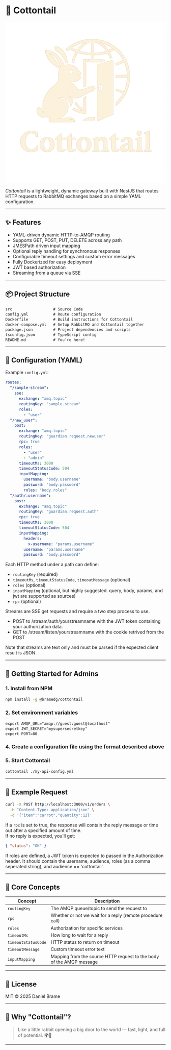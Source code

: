 # 🐇 Cottontail

![image](./logo.png)

*Cottontail* is a lightweight, dynamic gateway built with NestJS that routes HTTP requests to RabbitMQ exchanges based on a simple YAML configuration.

---

## ✨ Features

- YAML-driven dynamic HTTP-to-AMQP routing
- Supports GET, POST, PUT, DELETE across any path
- JMESPath driven input mapping
- Optional reply handling for synchronous responses
- Configurable timeout settings and custom error messages
- Fully Dockerized for easy deployment
- JWT based authorization
- Streaming from a queue via SSE

---

## 📦 Project Structure

```
src                  # Source Code
config.yml           # Route configuration
Dockerfile           # Build instructions for Cottontail
docker-compose.yml   # Setup RabbitMQ and Cottontail together
package.json         # Project dependencies and scripts
tsconfig.json        # TypeScript config
README.md            # You're here!
```

---

## 🧩 Configuration (YAML)

Example `config.yml`:

```yaml
routes:
  "/sample-stream":
    sse:
      exchange: "amq.topic"
      routingKey: "sample.stream"
      roles:
        - "user"
  "/new_user":
    post:
      exchange: "amq.topic"
      routingKey: "guardian.request.newuser"
      rpc: true
      roles:
        - "user"
        - "admin"
      timeoutMs: 3000
      timeoutStatusCode: 504 
      inputMapping:
        username: "body.username"
        password: "body.password"
        roles: "body.roles"
  "/auth/:username":
    post:
      exchange: "amq.topic"
      routingKey: "guardian.request.auth"
      rpc: true
      timeoutMs: 3000
      timeoutStatusCode: 504 
      inputMapping:
        headers:
          x-username: "params.username"
        username: "params.username"
        password: "body.password"
```

Each HTTP method under a path can define:
- `routingKey` (required)
- `timeoutMs`, `timeoutStatusCode`, `timeoutMessage` (optional)
- `roles` (optional)
- `inputMapping` (optional, but highly suggested.  query, body, params, and jwt are supported as sources)
- `rpc` (optional)

Streams are SSE get requests and require a two step process to use.
- POST to /stream/auth/yourstreamname with the JWT token containing your authorization data.
- GET to /stream/listen/yourstreamname with the cookie retrived from the POST

Note that streams are text only and must be parsed if the expected client result is JSON.

---

## 🚀 Getting Started for Admins

### 1. Install from NPM

```bash
npm install -g @bramedg/cottontail
```

### 2. Set environment variables

```
export AMQP_URL="amqp://guest:guest@localhost"
export JWT_SECRET="mysupersecretkey"
export PORT=80
```

### 4. Create a configuration file using the format described above

### 5. Start Cottontail

```
cottontail ./my-api-config.yml
```

---

## 📡 Example Request

```bash
curl -X POST http://localhost:3000/v1/orders \
  -H "Content-Type: application/json" \
  -d '{"item":"carrot","quantity":12}'
```

If a `rpc` is set to true, the response will contain the reply message or time out after a specified amount of time.  
If no reply is expected, you'll get:

```json
{ "status": "OK" }
```

If roles are defined, a JWT token is expected to passed in the Authorization header.  It should contain the username, audience, roles (as a comma seperated string), and audience == 'cottontail'.

---

## 🧠 Core Concepts

| Concept             | Description |
|---------------------|-------------|
| `routingKey`         | The AMQP queue/topic to send the request to |
| `rpc            `    | Whether or not we wait for a reply (remote procedure call)|
| `roles`              | Authorization for specific services |
| `timeoutMs`          | How long to wait for a reply |
| `timeoutStatusCode`  | HTTP status to return on timeout |
| `timeoutMessage`     | Custom timeout error text |
| `inputMapping`       | Mapping from the source HTTP request to the body of the AMQP message |

---

## 📜 License

MIT © 2025 Daniel Brame

---

## 🐰 Why "Cottontail"?

> Like a little rabbit opening a big door to the world — fast, light, and full of potential. 🌍🚪

---


